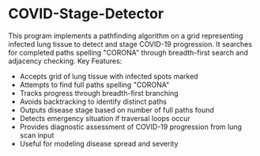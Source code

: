 # COVID-Stage-Detector
This program implements a pathfinding algorithm on a grid representing infected lung tissue to detect and stage COVID-19 progression. It searches for completed paths spelling "CORONA" through breadth-first search and adjacency checking.
Key Features:

- Accepts grid of lung tissue with infected spots marked
- Attempts to find full paths spelling "CORONA"
- Tracks progress through breadth-first branching
- Avoids backtracking to identify distinct paths
- Outputs disease stage based on number of full paths found
- Detects emergency situation if traversal loops occur
- Provides diagnostic assessment of COVID-19 progression from lung scan input
- Useful for modeling disease spread and severity
